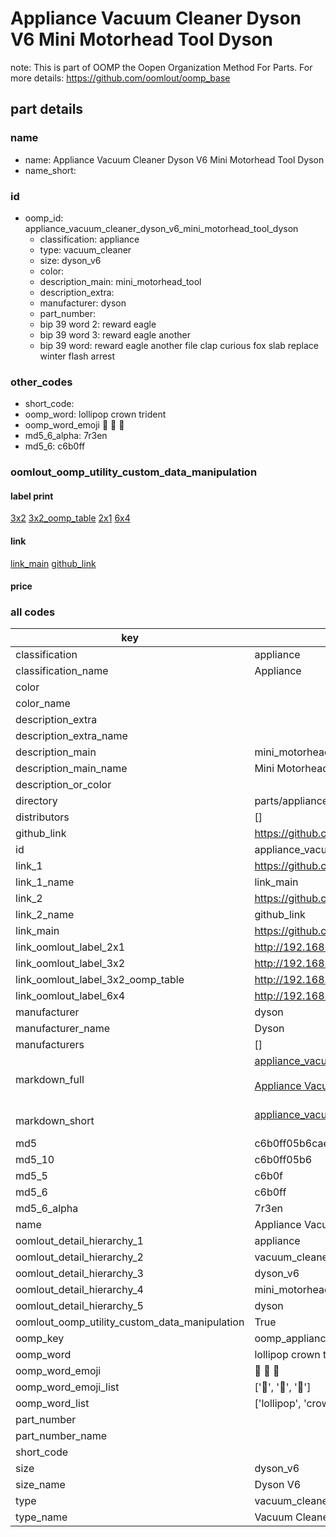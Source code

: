 # Appliance Vacuum Cleaner Dyson V6 Mini Motorhead Tool Dyson  

note: This is part of OOMP the Oopen Organization Method For Parts. For more details: https://github.com/oomlout/oomp_base

##  part details





### name
* name: Appliance Vacuum Cleaner Dyson V6 Mini Motorhead Tool Dyson
* name_short: 
### id
* oomp_id: appliance_vacuum_cleaner_dyson_v6_mini_motorhead_tool_dyson
  * classification: appliance
  * type: vacuum_cleaner
  * size: dyson_v6
  * color: 
  * description_main: mini_motorhead_tool
  * description_extra: 
  * manufacturer: dyson
  * part_number: 
  * bip 39 word 2: reward eagle
  * bip 39 word 3: reward eagle another
  * bip 39 word: reward eagle another file clap curious fox slab replace winter flash arrest

### other_codes
* short_code: 
* oomp_word: lollipop crown trident
* oomp_word_emoji :lollipop: :crown: :trident:
* md5_6_alpha: 7r3en
* md5_6: c6b0ff






### oomlout_oomp_utility_custom_data_manipulation
#### label print
[3x2](http://192.168.1.245:1112/?label=oomp%207r3en)
[3x2_oomp_table](http://192.168.1.107:1112/?label=oomp%207r3en)
[2x1](http://192.168.1.242:1112/?label=oomp%207r3en)
[6x4](http://192.168.1.55:1112/?label=oomp%207r3en)    

#### link

[link_main](https://github.com/oomlout/oomlout_oomp_current_version_messy/tree/main/parts/appliance_vacuum_cleaner_dyson_v6_mini_motorhead_tool_dyson) [github_link](https://github.com/oomlout/oomlout_oomp_part_src/tree/main/parts/appliance_vacuum_cleaner_dyson_v6_mini_motorhead_tool_dyson)                             

#### price







### all codes 
| key | value |  
| --- | --- |  
| classification | appliance |  
| classification_name | Appliance |  
| color |  |  
| color_name |  |  
| description_extra |  |  
| description_extra_name |  |  
| description_main | mini_motorhead_tool |  
| description_main_name | Mini Motorhead Tool |  
| description_or_color |   |  
| directory | parts/appliance_vacuum_cleaner_dyson_v6_mini_motorhead_tool_dyson |  
| distributors | [] |  
| github_link | https://github.com/oomlout/oomlout_oomp_part_src/tree/main/parts/appliance_vacuum_cleaner_dyson_v6_mini_motorhead_tool_dyson |  
| id | appliance_vacuum_cleaner_dyson_v6_mini_motorhead_tool_dyson |  
| link_1 | https://github.com/oomlout/oomlout_oomp_current_version_messy/tree/main/parts/appliance_vacuum_cleaner_dyson_v6_mini_motorhead_tool_dyson |  
| link_1_name | link_main |  
| link_2 | https://github.com/oomlout/oomlout_oomp_part_src/tree/main/parts/appliance_vacuum_cleaner_dyson_v6_mini_motorhead_tool_dyson |  
| link_2_name | github_link |  
| link_main | https://github.com/oomlout/oomlout_oomp_current_version_messy/tree/main/parts/appliance_vacuum_cleaner_dyson_v6_mini_motorhead_tool_dyson |  
| link_oomlout_label_2x1 | http://192.168.1.242:1112/?label=oomp%207r3en |  
| link_oomlout_label_3x2 | http://192.168.1.245:1112/?label=oomp%207r3en |  
| link_oomlout_label_3x2_oomp_table | http://192.168.1.107:1112/?label=oomp%207r3en |  
| link_oomlout_label_6x4 | http://192.168.1.55:1112/?label=oomp%207r3en |  
| manufacturer | dyson |  
| manufacturer_name | Dyson |  
| manufacturers | [] |  
| markdown_full | [appliance_vacuum_cleaner_dyson_v6_mini_motorhead_tool_dyson](https://github.com/oomlout/oomlout_oomp_current_version_messy/tree/main/parts/appliance_vacuum_cleaner_dyson_v6_mini_motorhead_tool_dyson)<br>[](https://github.com/oomlout/oomlout_oomp_current_version_messy/tree/main/parts/appliance_vacuum_cleaner_dyson_v6_mini_motorhead_tool_dyson)<br>[Appliance Vacuum Cleaner Dyson V6 Mini Motorhead Tool Dyson](https://github.com/oomlout/oomlout_oomp_current_version_messy/tree/main/parts/appliance_vacuum_cleaner_dyson_v6_mini_motorhead_tool_dyson)<br><br> |  
| markdown_short | [appliance_vacuum_cleaner_dyson_v6_mini_motorhead_tool_dyson](https://github.com/oomlout/oomlout_oomp_current_version_messy/tree/main/parts/appliance_vacuum_cleaner_dyson_v6_mini_motorhead_tool_dyson)<br><br> |  
| md5 | c6b0ff05b6caeb88d794e562131145c5 |  
| md5_10 | c6b0ff05b6 |  
| md5_5 | c6b0f |  
| md5_6 | c6b0ff |  
| md5_6_alpha | 7r3en |  
| name | Appliance Vacuum Cleaner Dyson V6 Mini Motorhead Tool Dyson |  
| oomlout_detail_hierarchy_1 | appliance |  
| oomlout_detail_hierarchy_2 | vacuum_cleaner |  
| oomlout_detail_hierarchy_3 | dyson_v6 |  
| oomlout_detail_hierarchy_4 | mini_motorhead_tool |  
| oomlout_detail_hierarchy_5 | dyson |  
| oomlout_oomp_utility_custom_data_manipulation | True |  
| oomp_key | oomp_appliance_vacuum_cleaner_dyson_v6_mini_motorhead_tool_dyson |  
| oomp_word | lollipop crown trident |  
| oomp_word_emoji | :lollipop: :crown: :trident: |  
| oomp_word_emoji_list | [':lollipop:', ':crown:', ':trident:'] |  
| oomp_word_list | ['lollipop', 'crown', 'trident'] |  
| part_number |  |  
| part_number_name |  |  
| short_code |  |  
| size | dyson_v6 |  
| size_name | Dyson V6 |  
| type | vacuum_cleaner |  
| type_name | Vacuum Cleaner |  
